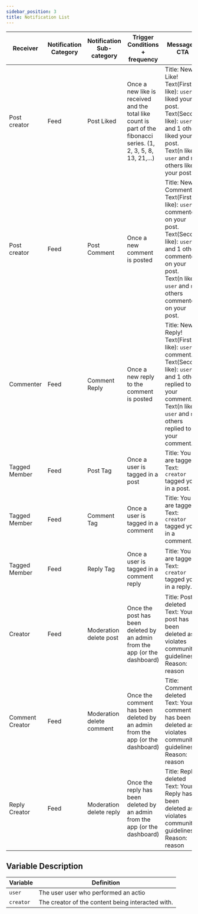 ```yaml
---
sidebar_position: 3
title: Notification List
---
```


| Receiver        | Notification Category | Notification Sub-category | Trigger Conditions + frequency                                                                                  | Message + CTA                                                                                                                                                                                              | Link Outcome                                           |
| --------------- | --------------------- | ------------------------- | --------------------------------------------------------------------------------------------------------------- | ---------------------------------------------------------------------------------------------------------------------------------------------------------------------------------------------------------- | ------------------------------------------------------ |
| Post creator    | Feed                  | Post Liked                | Once a new like is received and the total like count is part of the fibonacci series. (1, 2, 3, 5, 8, 13, 21,…) | Title: New Like! <br/> Text(First like): `user` liked your post. <br/> Text(Second like): `user` and 1 other liked your post. <br/>Text(n like): `user` and n others liked your post.                      | Open the post detail page                              |
| Post creator    | Feed                  | Post Comment              | Once a new comment is posted                                                                                    | Title: New Comment! Text(First like): `user` commented on your post. <br/> Text(Second like): `user` and 1 other commented on your post. <br/> Text(n like): `user` and `n` others commented on your post. | Open the post detail page scrolled to the bottom       |
| Commenter       | Feed                  | Comment Reply             | Once a new reply to the comment is posted                                                                       | Title: New Reply! Text(First like): `user` comment. <br/> Text(Second like): `user` and 1 other replied to your comment. <br/> Text(n like): `user` and `n` others replied to your comment.                | Open the post detail page scrolled to the comment      |
| Tagged Member   | Feed                  | Post Tag                  | Once a user is tagged in a post                                                                                 | Title: You are tagged! Text: `creator` tagged you in a post.                                                                                                                                               | Open the post detail page                              |
| Tagged Member   | Feed                  | Comment Tag               | Once a user is tagged in a comment                                                                              | Title: You are tagged! Text: `creator` tagged you in a comment.                                                                                                                                            | Open the post detail page with the comment highlighted |
| Tagged Member   | Feed                  | Reply Tag                 | Once a user is tagged in a comment reply                                                                        | Title: You are tagged! <br/> Text: `creator` tagged you in a reply.                                                                                                                                        | Open the post detail page with the comment highlighted |
| Creator         | Feed                  | Moderation delete post    | Once the post has been deleted by an admin from the app (or the dashboard)                                      | Title: Post deleted Text: Your post has been deleted as it violates community guidelines. <br/>Reason: reason                                                                                              | Do nothing.                                            |
| Comment Creator | Feed                  | Moderation delete comment | Once the comment has been deleted by an admin from the app (or the dashboard)                                   | Title: Comment deleted Text: Your comment has been deleted as it violates community guidelines. <br/>Reason: reason                                                                                        | Post detail page                                       |
| Reply Creator   | Feed                  | Moderation delete reply   | Once the reply has been deleted by an admin from the app (or the dashboard)                                     | Title: Reply deleted Text: Your Reply has been deleted as it violates community guidelines. Reason: reason                                                                                                 | Post detail page                                       |

## Variable Description

| Variable  | Definition                                        |
| --------- | ------------------------------------------------- |
| `user`    | The user user who performed an actio              |
| `creator` | The creator of the content being interacted with. |
